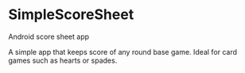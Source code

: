 # SimpleScoreSheet
Android score sheet app

A simple app that keeps score of any round base game.  Ideal for card games such as hearts or spades.


